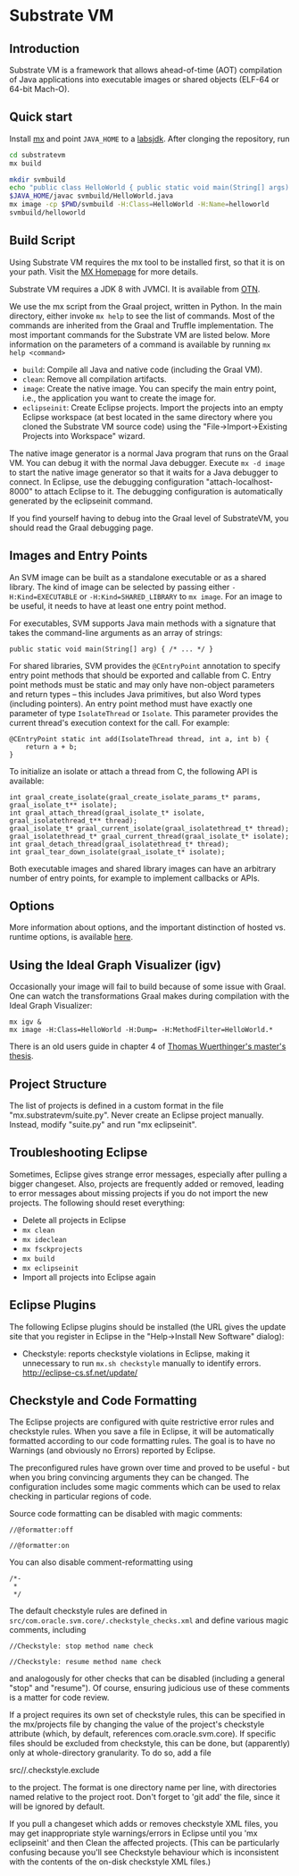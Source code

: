 # Substrate VM

## Introduction

Substrate VM is a framework that allows ahead-of-time (AOT) compilation of Java
applications into executable images or shared objects (ELF-64 or 64-bit Mach-O).


## Quick start

Install [mx](https://github.com/graalvm/mx) and point `JAVA_HOME` to a [labsjdk](http://www.oracle.com/technetwork/oracle-labs/program-languages/downloads/index.html). After clonging the repository, run

```bash
cd substratevm
mx build

mkdir svmbuild
echo "public class HelloWorld { public static void main(String[] args) { System.out.println(\"Hello World\"); } }" > svmbuild/HelloWorld.java
$JAVA_HOME/javac svmbuild/HelloWorld.java
mx image -cp $PWD/svmbuild -H:Class=HelloWorld -H:Name=helloworld
svmbuild/helloworld
```

## Build Script

Using Substrate VM requires the mx tool to be installed first, so that it is on your path.
Visit the [MX Homepage](https://github.com/graalvm/mx) for more details.

Substrate VM requires a JDK 8 with JVMCI. It is available from [OTN](http://www.oracle.com/technetwork/oracle-labs/program-languages/downloads/index.html).

We use the mx script from the Graal project, written in Python. In the main directory, either invoke `mx help` to see the list of commands. Most of the commands are inherited from the Graal and Truffle implementation. The most important commands for the Substrate VM are listed below. More information on the parameters of a command is available by running `mx help <command>`

* `build`: Compile all Java and native code (including the Graal VM).
* `clean`: Remove all compilation artifacts.
* `image`: Create the native image. You can specify the main entry point, i.e., the application you want to create the image for.
* `eclipseinit`: Create Eclipse projects. Import the projects into an empty Eclipse workspace (at best located in the same directory where you cloned the Substrate VM source code) using the "File->Import->Existing Projects into Workspace" wizard.

The native image generator is a normal Java program that runs on the Graal VM. You can debug it with the normal Java debugger. Execute `mx -d image` to start the native image generator so that it waits for a Java debugger to connect. In Eclipse, use the debugging configuration "attach-localhost-8000" to attach Eclipse to it. The debugging configuration is automatically generated by the eclipseinit command.

If you find yourself having to debug into the Graal level of SubstrateVM, you should read the Graal debugging page.


## Images and Entry Points

An SVM image can be built as a standalone executable or as a shared library. The kind of image can be selected by passing either `-H:Kind=EXECUTABLE` or `-H:Kind=SHARED_LIBRARY` to `mx image`. For an image to be useful, it needs to have at least one entry point method.

For executables, SVM supports Java main methods with a signature that takes the command-line arguments as an array of strings:

    public static void main(String[] arg) { /* ... */ }

For shared libraries, SVM provides the `@CEntryPoint` annotation to specify entry point methods that should be exported and callable from C. Entry point methods must be static and may only have non-object parameters and return types – this includes Java primitives, but also Word types (including pointers). An entry point method must have exactly one parameter of type `IsolateThread` or `Isolate`. This parameter provides the current thread's execution context for the call. For example:

    @CEntryPoint static int add(IsolateThread thread, int a, int b) {
        return a + b;
    }

To initialize an isolate or attach a thread from C, the following API is available:

    int graal_create_isolate(graal_create_isolate_params_t* params, graal_isolate_t** isolate);
    int graal_attach_thread(graal_isolate_t* isolate, graal_isolatethread_t** thread);
    graal_isolate_t* graal_current_isolate(graal_isolatethread_t* thread);
    graal_isolatethread_t* graal_current_thread(graal_isolate_t* isolate);
    int graal_detach_thread(graal_isolatethread_t* thread);
    int graal_tear_down_isolate(graal_isolate_t* isolate);

Both executable images and shared library images can have an arbitrary number of entry points, for example to implement callbacks or APIs.

## Options

More information about options, and the important distinction of hosted vs. runtime options, is available [here](OPTIONS.md).


## Using the Ideal Graph Visualizer (igv)

Occasionally your image will fail to build because of some issue with Graal.  One can watch the transformations Graal makes during compilation with the Ideal Graph Visualizer:
```
mx igv &
mx image -H:Class=HelloWorld -H:Dump= -H:MethodFilter=HelloWorld.*
```

There is an old users guide in chapter 4 of [Thomas Wuerthinger's master's thesis](http://ssw.jku.at/Research/Papers/Wuerthinger07Master/).


## Project Structure

The list of projects is defined in a custom format in the file "mx.substratevm/suite.py". Never create an Eclipse project manually. Instead, modify "suite.py" and run "mx eclipseinit".


## Troubleshooting Eclipse

Sometimes, Eclipse gives strange error messages, especially after pulling a bigger changeset. Also, projects are frequently added or removed, leading to error messages about missing projects if you do not import the new projects. The following should reset everything:

* Delete all projects in Eclipse
* `mx clean`
* `mx ideclean`
* `mx fsckprojects`
* `mx build`
* `mx eclipseinit`
* Import all projects into Eclipse again


## Eclipse Plugins

The following Eclipse plugins should be installed (the URL gives the update site that you register in Eclipse in the "Help->Install New Software" dialog):

* Checkstyle: reports checkstyle violations in Eclipse, making it unnecessary to run `mx.sh checkstyle` manually to identify errors.
  http://eclipse-cs.sf.net/update/


## Checkstyle and Code Formatting

The Eclipse projects are configured with quite restrictive error rules and checkstyle rules. When you save a file in Eclipse, it will be automatically formatted according to our code formatting rules. The goal is to have no Warnings (and obviously no Errors) reported by Eclipse.

The preconfigured rules have grown over time and proved to be useful - but when you bring convincing arguments they can be changed.  The configuration includes some magic comments which can be used to relax checking in particular regions of code.

Source code formatting can be disabled with magic comments:
```
//@formatter:off

//@formatter:on
```

You can also disable comment-reformatting using
```
/*-
 *
 */
```

The default checkstyle rules are defined in `src/com.oracle.svm.core/.checkstyle_checks.xml` and define various magic comments, including
```
//Checkstyle: stop method name check

//Checkstyle: resume method name check
```
and analogously for other checks that can be disabled (including a general "stop" and "resume"). Of course, ensuring judicious use of these comments is a matter for code review.

If a project requires its own set of checkstyle rules, this can be specified in the mx/projects file by changing the value of the project's checkstyle attribute (which, by default, references com.oracle.svm.core).
If specific files should be excluded from checkstyle, this can be done, but (apparently) only at whole-directory granularity. To do so, add a file

src/<project name>/.checkstyle.exclude

to the project. The format is one directory name per line, with directories named relative to the project root. Don't forget to 'git add' the file, since it will be ignored by default.

If you pull a changeset which adds or removes checkstyle XML files, you may get inappropriate style warnings/errors in Eclipse until you 'mx eclipseinit' and then Clean the affected projects. (This can be particularly confusing because you'll see Checkstyle behaviour which is inconsistent with the contents of the on-disk checkstyle XML files.)

